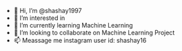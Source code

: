 - 👋 Hi, I’m @shashay1997
- 👀 I’m interested in 
- 🌱 I’m currently learning Machine Learning
- 💞️ I’m looking to collaborate on Machine Learning Project
- 📫 Meassage me instagram user id: shashay16 

<!---
shashay1997/shashay1997 is a ✨ special ✨ repository because its `README.md` (this file) appears on your GitHub profile.
You can click the Preview link to take a look at your changes.
--->
